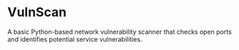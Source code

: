 # VulnScan
A basic Python-based network vulnerability scanner that checks open ports and identifies potential service vulnerabilities.
